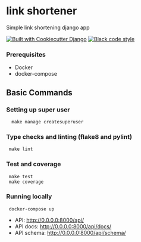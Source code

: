 # link shortener

Simple link shortening django app

[![Built with Cookiecutter Django](https://img.shields.io/badge/built%20with-Cookiecutter%20Django-ff69b4.svg?logo=cookiecutter)](https://github.com/cookiecutter/cookiecutter-django/)
[![Black code style](https://img.shields.io/badge/code%20style-black-000000.svg)](https://github.com/ambv/black)

### Prerequisites

- Docker
- docker-compose

## Basic Commands

### Setting up super user

      make manage createsuperuser

### Type checks and linting (flake8 and pylint)

     make lint

### Test and coverage

     make test
     make coverage

### Running locally

     docker-compose up

- API: http://0.0.0.0:8000/api/
- API docs: http://0.0.0.0:8000/api/docs/
- API schema: http://0.0.0.0:8000/api/schema/
